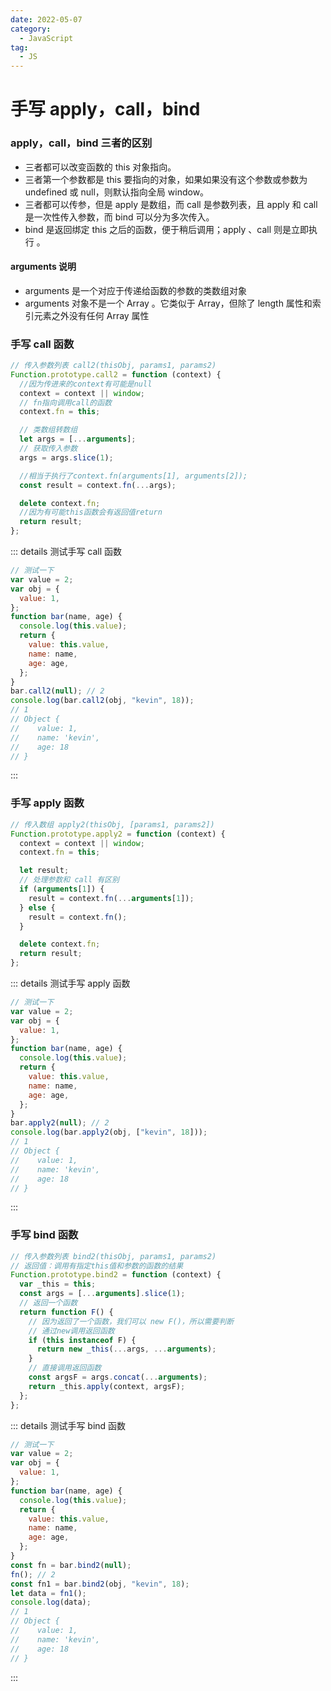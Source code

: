 ```yaml
---
date: 2022-05-07
category:
  - JavaScript
tag:
  - JS
---
```


# 手写 apply，call，bind

### apply，call，bind 三者的区别

- 三者都可以改变函数的 this 对象指向。
- 三者第一个参数都是 this 要指向的对象，如果如果没有这个参数或参数为 undefined 或 null，则默认指向全局 window。
- 三者都可以传参，但是 apply 是数组，而 call 是参数列表，且 apply 和 call 是一次性传入参数，而 bind 可以分为多次传入。
- bind 是返回绑定 this 之后的函数，便于稍后调用；apply 、call 则是立即执行 。

#### arguments 说明

- arguments 是一个对应于传递给函数的参数的类数组对象
- arguments 对象不是一个 Array 。它类似于 Array，但除了 length 属性和索引元素之外没有任何 Array 属性

### 手写 call 函数

```javascript
// 传入参数列表 call2(thisObj, params1, params2)
Function.prototype.call2 = function (context) {
  //因为传进来的context有可能是null
  context = context || window;
  // fn指向调用call的函数
  context.fn = this;

  // 类数组转数组
  let args = [...arguments];
  // 获取传入参数
  args = args.slice(1);

  //相当于执行了context.fn(arguments[1], arguments[2]);
  const result = context.fn(...args);

  delete context.fn;
  //因为有可能this函数会有返回值return
  return result;
};
```

::: details 测试手写 call 函数

```js
// 测试一下
var value = 2;
var obj = {
  value: 1,
};
function bar(name, age) {
  console.log(this.value);
  return {
    value: this.value,
    name: name,
    age: age,
  };
}
bar.call2(null); // 2
console.log(bar.call2(obj, "kevin", 18));
// 1
// Object {
//    value: 1,
//    name: 'kevin',
//    age: 18
// }
```

:::

### 手写 apply 函数

```javascript
// 传入数组 apply2(thisObj, [params1, params2])
Function.prototype.apply2 = function (context) {
  context = context || window;
  context.fn = this;

  let result;
  // 处理参数和 call 有区别
  if (arguments[1]) {
    result = context.fn(...arguments[1]);
  } else {
    result = context.fn();
  }

  delete context.fn;
  return result;
};
```

::: details 测试手写 apply 函数

```js
// 测试一下
var value = 2;
var obj = {
  value: 1,
};
function bar(name, age) {
  console.log(this.value);
  return {
    value: this.value,
    name: name,
    age: age,
  };
}
bar.apply2(null); // 2
console.log(bar.apply2(obj, ["kevin", 18]));
// 1
// Object {
//    value: 1,
//    name: 'kevin',
//    age: 18
// }
```

:::

### 手写 bind 函数

```javascript
// 传入参数列表 bind2(thisObj, params1, params2)
// 返回值：调用有指定this值和参数的函数的结果
Function.prototype.bind2 = function (context) {
  var _this = this;
  const args = [...arguments].slice(1);
  // 返回一个函数
  return function F() {
    // 因为返回了一个函数，我们可以 new F()，所以需要判断
    // 通过new调用返回函数
    if (this instanceof F) {
      return new _this(...args, ...arguments);
    }
    // 直接调用返回函数
    const argsF = args.concat(...arguments);
    return _this.apply(context, argsF);
  };
};
```

::: details 测试手写 bind 函数

```js
// 测试一下
var value = 2;
var obj = {
  value: 1,
};
function bar(name, age) {
  console.log(this.value);
  return {
    value: this.value,
    name: name,
    age: age,
  };
}
const fn = bar.bind2(null);
fn(); // 2
const fn1 = bar.bind2(obj, "kevin", 18);
let data = fn1();
console.log(data);
// 1
// Object {
//    value: 1,
//    name: 'kevin',
//    age: 18
// }
```

:::
